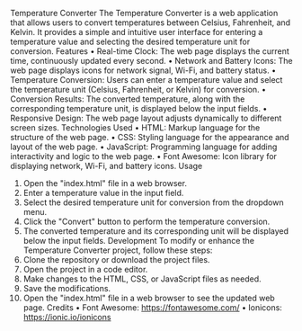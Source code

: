 Temperature Converter
The Temperature Converter is a web application that allows users to convert temperatures between Celsius, Fahrenheit, and Kelvin. It provides a simple and intuitive user interface for entering a temperature value and selecting the desired temperature unit for conversion.
Features
•	Real-time Clock: The web page displays the current time, continuously updated every second.
•	Network and Battery Icons: The web page displays icons for network signal, Wi-Fi, and battery status.
•	Temperature Conversion: Users can enter a temperature value and select the temperature unit (Celsius, Fahrenheit, or Kelvin) for conversion.
•	Conversion Results: The converted temperature, along with the corresponding temperature unit, is displayed below the input fields.
•	Responsive Design: The web page layout adjusts dynamically to different screen sizes.
Technologies Used
•	HTML: Markup language for the structure of the web page.
•	CSS: Styling language for the appearance and layout of the web page.
•	JavaScript: Programming language for adding interactivity and logic to the web page.
•	Font Awesome: Icon library for displaying network, Wi-Fi, and battery icons.
Usage
1.	Open the "index.html" file in a web browser.
2.	Enter a temperature value in the input field.
3.	Select the desired temperature unit for conversion from the dropdown menu.
4.	Click the "Convert" button to perform the temperature conversion.
5.	The converted temperature and its corresponding unit will be displayed below the input fields.
Development
To modify or enhance the Temperature Converter project, follow these steps:
1.	Clone the repository or download the project files.
2.	Open the project in a code editor.
3.	Make changes to the HTML, CSS, or JavaScript files as needed.
4.	Save the modifications.
5.	Open the "index.html" file in a web browser to see the updated web page.
Credits
•	Font Awesome: https://fontawesome.com/
•	Ionicons: https://ionic.io/ionicons
